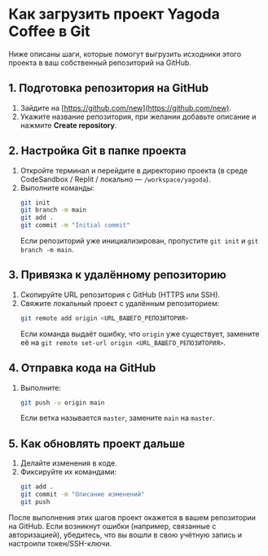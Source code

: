 # Как загрузить проект Yagoda Coffee в Git

Ниже описаны шаги, которые помогут выгрузить исходники этого проекта в ваш собственный репозиторий на GitHub.

## 1. Подготовка репозитория на GitHub
1. Зайдите на [https://github.com/new](https://github.com/new).
2. Укажите название репозитория, при желании добавьте описание и нажмите **Create repository**.

## 2. Настройка Git в папке проекта
1. Откройте терминал и перейдите в директорию проекта (в среде CodeSandbox / Replit / локально — `/workspace/yagoda`).
2. Выполните команды:
   ```bash
   git init
   git branch -m main
   git add .
   git commit -m "Initial commit"
   ```
   Если репозиторий уже инициализирован, пропустите `git init` и `git branch -m main`.

## 3. Привязка к удалённому репозиторию
1. Скопируйте URL репозитория с GitHub (HTTPS или SSH).
2. Свяжите локальный проект с удалённым репозиторием:
   ```bash
   git remote add origin <URL_ВАШЕГО_РЕПОЗИТОРИЯ>
   ```
   Если команда выдаёт ошибку, что `origin` уже существует, замените её на `git remote set-url origin <URL_ВАШЕГО_РЕПОЗИТОРИЯ>`.

## 4. Отправка кода на GitHub
1. Выполните:
   ```bash
   git push -u origin main
   ```
   Если ветка называется `master`, замените `main` на `master`.

## 5. Как обновлять проект дальше
1. Делайте изменения в коде.
2. Фиксируйте их командами:
   ```bash
   git add .
   git commit -m "Описание изменений"
   git push
   ```

После выполнения этих шагов проект окажется в вашем репозитории на GitHub. Если возникнут ошибки (например, связанные с авторизацией), убедитесь, что вы вошли в свою учётную запись и настроили токен/SSH-ключи.
